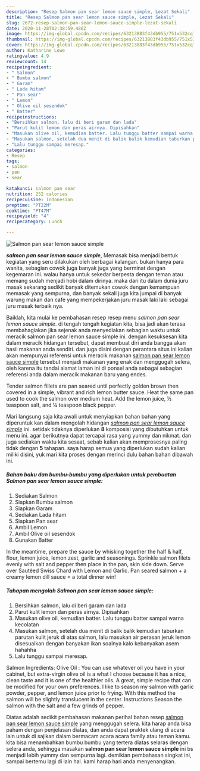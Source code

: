 ```yaml
---
description: "Resep Salmon pan sear lemon sauce simple, Lezat Sekali"
title: "Resep Salmon pan sear lemon sauce simple, Lezat Sekali"
slug: 2672-resep-salmon-pan-sear-lemon-sauce-simple-lezat-sekali
date: 2020-11-28T02:38:59.486Z
image: https://img-global.cpcdn.com/recipes/63213883f43db955/751x532cq70/salmon-pan-sear-lemon-sauce-simple-foto-resep-utama.jpg
thumbnail: https://img-global.cpcdn.com/recipes/63213883f43db955/751x532cq70/salmon-pan-sear-lemon-sauce-simple-foto-resep-utama.jpg
cover: https://img-global.cpcdn.com/recipes/63213883f43db955/751x532cq70/salmon-pan-sear-lemon-sauce-simple-foto-resep-utama.jpg
author: Katharine Lowe
ratingvalue: 4.9
reviewcount: 14
recipeingredient:
- " Salmon"
- " Bumbu salmon"
- " Garam"
- " Lada hitam"
- " Pan sear"
- " Lemon"
- " Olive oil sesendok"
- " Batter"
recipeinstructions:
- "Bersihkan salmon, lalu di beri garam dan lada"
- "Parut kulit lemon dan peras airnya. Dipisahkan"
- "Masukan olive oil, kemudian batter. Lalu tunggu batter sampai warna kecolatan"
- "Masukan salmon, setelah dua menit di balik balik kemudian taburkan parutan kulit jeruk di atas salmon, lalu masukan air perasan jeruk lemon disesuaikan dengan banyakan ikan soalnya kalo kebanyakan asem hahahha"
- "Lalu tunggu sampai meresap."
categories:
- Resep
tags:
- salmon
- pan
- sear

katakunci: salmon pan sear 
nutrition: 252 calories
recipecuisine: Indonesian
preptime: "PT22M"
cooktime: "PT47M"
recipeyield: "4"
recipecategory: Lunch

---
```



![Salmon pan sear lemon sauce simple](https://img-global.cpcdn.com/recipes/63213883f43db955/751x532cq70/salmon-pan-sear-lemon-sauce-simple-foto-resep-utama.jpg)

<b><i>salmon pan sear lemon sauce simple</i></b>, Memasak bisa menjadi bentuk kegiatan yang seru dilakukan oleh berbagai kalangan. bukan hanya para wanita, sebagian cowok juga banyak juga yang berminat dengan kegemaran ini. walau hanya untuk sekedar berpesta dengan teman atau memang sudah menjadi hobi dalam dirinya. maka dari itu dalam dunia juru masak sekarang sedikit banyak ditemukan cowok dengan kemampuan memasak yang sempurna, dan banyak sekali juga kita jumpai di banyak warung makan dan cafe yang mempekerjakan juru masak laki laki sebagai juru masak terbaik nya.

Baiklah, kita mulai ke pembahasan resep resep menu <i>salmon pan sear lemon sauce simple</i>. di tengah tengah kegiatan kita, bisa jadi akan terasa membahagiakan jika sejenak anda menyediakan sebagian waktu untuk meracik salmon pan sear lemon sauce simple ini. dengan kesuksesan kita dalam meracik hidangan tersebut, dapat membuat diri anda bangga akan hasil makanan anda sendiri. dan juga disini dengan perantara situs ini kalian akan mempunyai referensi untuk meracik makanan <u>salmon pan sear lemon sauce simple</u> tersebut menjadi makanan yang enak dan menggugah selera, oleh karena itu tandai alamat laman ini di ponsel anda sebagai sebagian referensi anda dalam meracik makanan baru yang endes.

Tender salmon fillets are pan seared until perfectly golden brown then covered in a simple, vibrant and rich lemon butter sauce. Heat the same pan used to cook the salmon over medium heat. Add the lemon juice, ½ teaspoon salt, and ¼ teaspoon black pepper.


Mari langsung saja kita awali untuk menyiapkan bahan bahan yang diperuntuk kan dalam mengolah hidangan <u><i>salmon pan sear lemon sauce simple</i></u> ini. setidak tidaknya diperlukan <b>8</b> komposisi yang dibutuhkan untuk menu ini. agar berikutnya dapat tercapai rasa yang yummy dan nikmat. dan juga sediakan waktu kita sesaat, sebab kalian akan memprosesnya paling tidak dengan <b>5</b> tahapan. saya harap semua yang diperlukan sudah kalian miliki disini, yuk mari kita proses dengan merinci dulu bahan bahan dibawah ini.

<!--inarticleads1-->

##### Bahan baku dan bumbu-bumbu yang diperlukan untuk pembuatan Salmon pan sear lemon sauce simple:

1. Sediakan  Salmon
1. Siapkan  Bumbu salmon
1. Siapkan  Garam
1. Sediakan  Lada hitam
1. Siapkan  Pan sear
1. Ambil  Lemon
1. Ambil  Olive oil sesendok
1. Gunakan  Batter


In the meantime, prepare the sauce by whisking together the half &amp; half, flour, lemon juice, lemon zest, garlic and seasonings. Sprinkle salmon filets evenly with salt and pepper then place in the pan, skin side down. Serve over Sautéed Swiss Chard with Lemon and Garlic. Pan seared salmon + a creamy lemon dill sauce = a total dinner win! 

<!--inarticleads2-->

##### Tahapan mengolah Salmon pan sear lemon sauce simple:

1. Bersihkan salmon, lalu di beri garam dan lada
1. Parut kulit lemon dan peras airnya. Dipisahkan
1. Masukan olive oil, kemudian batter. Lalu tunggu batter sampai warna kecolatan
1. Masukan salmon, setelah dua menit di balik balik kemudian taburkan parutan kulit jeruk di atas salmon, lalu masukan air perasan jeruk lemon disesuaikan dengan banyakan ikan soalnya kalo kebanyakan asem hahahha
1. Lalu tunggu sampai meresap.


Salmon Ingredients: Olive Oil : You can use whatever oil you have in your cabinet, but extra-virgin olive oil is a what I choose because it has a nice, clean taste and it is one of the healthier oils. A great, simple recipe that can be modified for your own preferences. I like to season my salmon with garlic powder, pepper, and lemon juice prior to frying. With this method the salmon will be slightly translucent in the center. Instructions Season the salmon with the salt and a few grinds of pepper. 

Diatas adalah sedikit pembahasan makanan perihal bahan resep <u>salmon pan sear lemon sauce simple</u> yang menggugah selera. kita harap anda bisa paham dengan penjelasan diatas, dan anda dapat praktek ulang di acara lain untuk di sajikan dalam bermacam acara acara family atau teman kamu. kita bisa menambahkan bumbu bumbu yang tertera diatas selaras dengan selera anda, sehingga masakan <b>salmon pan sear lemon sauce simple</b> ini bs menjadi lebih yummy dan sempurna lagi. demikian pembahasan singkat ini, sampai bertemu lagi di lain hal. kami harap hari anda menyenangkan.
